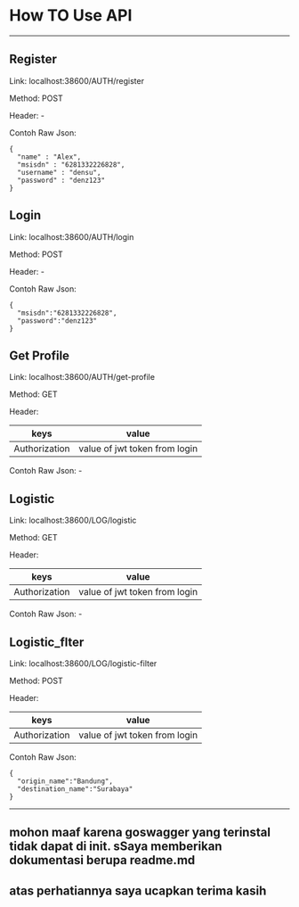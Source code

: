 # How TO Use API 
__________
##  Register

Link: localhost:38600/AUTH/register

Method: POST

Header: -

Contoh Raw Json:
```
{
  "name" : "Alex",
  "msisdn" : "6281332226828",
  "username" : "densu",
  "password" : "denz123"
}
```

##  Login

Link: localhost:38600/AUTH/login

Method: POST

Header: -

Contoh Raw Json:
```
{
  "msisdn":"6281332226828",
  "password":"denz123"
}
```

##  Get Profile

Link: localhost:38600/AUTH/get-profile

Method: GET

Header: 

keys | value
------------ | -------------
Authorization | value of jwt token from login

Contoh Raw Json: -

##  Logistic

Link: localhost:38600/LOG/logistic

Method: GET

Header: 

keys | value
------------ | -------------
Authorization | value of jwt token from login

Contoh Raw Json: -

##  Logistic_flter

Link: localhost:38600/LOG/logistic-filter

Method: POST

Header: 

keys | value
------------ | -------------
Authorization | value of jwt token from login

Contoh Raw Json: 
```
{
  "origin_name":"Bandung",
  "destination_name":"Surabaya"
}
```
--------

##  mohon maaf karena goswagger yang terinstal tidak dapat di init. sSaya memberikan dokumentasi berupa readme.md
##  atas perhatiannya saya ucapkan terima kasih 
